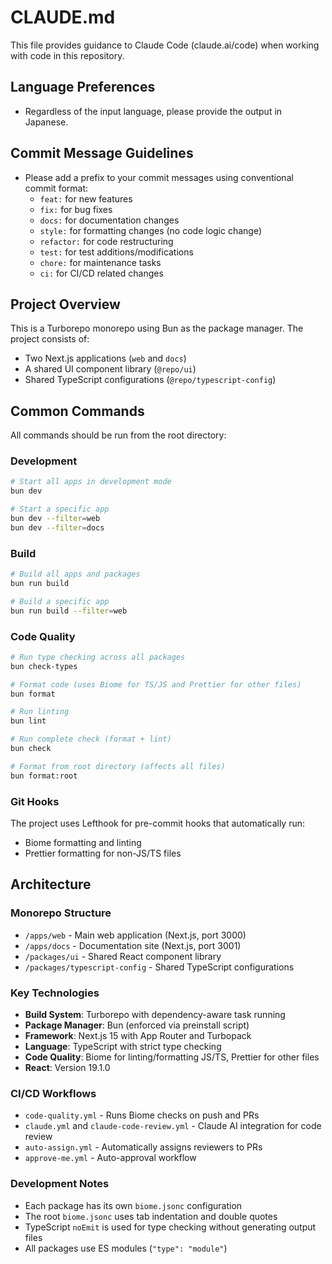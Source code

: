 # CLAUDE.md

This file provides guidance to Claude Code (claude.ai/code) when working with code in this repository.

## Language Preferences

- Regardless of the input language, please provide the output in Japanese.

## Commit Message Guidelines

- Please add a prefix to your commit messages using conventional commit format:
  - `feat:` for new features
  - `fix:` for bug fixes
  - `docs:` for documentation changes
  - `style:` for formatting changes (no code logic change)
  - `refactor:` for code restructuring
  - `test:` for test additions/modifications
  - `chore:` for maintenance tasks
  - `ci:` for CI/CD related changes

## Project Overview

This is a Turborepo monorepo using Bun as the package manager. The project consists of:

- Two Next.js applications (`web` and `docs`)
- A shared UI component library (`@repo/ui`)
- Shared TypeScript configurations (`@repo/typescript-config`)

## Common Commands

All commands should be run from the root directory:

### Development

```bash
# Start all apps in development mode
bun dev

# Start a specific app
bun dev --filter=web
bun dev --filter=docs
```

### Build

```bash
# Build all apps and packages
bun run build

# Build a specific app
bun run build --filter=web
```

### Code Quality

```bash
# Run type checking across all packages
bun check-types

# Format code (uses Biome for TS/JS and Prettier for other files)
bun format

# Run linting
bun lint

# Run complete check (format + lint)
bun check

# Format from root directory (affects all files)
bun format:root
```

### Git Hooks

The project uses Lefthook for pre-commit hooks that automatically run:

- Biome formatting and linting
- Prettier formatting for non-JS/TS files

## Architecture

### Monorepo Structure

- `/apps/web` - Main web application (Next.js, port 3000)
- `/apps/docs` - Documentation site (Next.js, port 3001)
- `/packages/ui` - Shared React component library
- `/packages/typescript-config` - Shared TypeScript configurations

### Key Technologies

- **Build System**: Turborepo with dependency-aware task running
- **Package Manager**: Bun (enforced via preinstall script)
- **Framework**: Next.js 15 with App Router and Turbopack
- **Language**: TypeScript with strict type checking
- **Code Quality**: Biome for linting/formatting JS/TS, Prettier for other files
- **React**: Version 19.1.0

### CI/CD Workflows

- `code-quality.yml` - Runs Biome checks on push and PRs
- `claude.yml` and `claude-code-review.yml` - Claude AI integration for code review
- `auto-assign.yml` - Automatically assigns reviewers to PRs
- `approve-me.yml` - Auto-approval workflow

### Development Notes

- Each package has its own `biome.jsonc` configuration
- The root `biome.jsonc` uses tab indentation and double quotes
- TypeScript `noEmit` is used for type checking without generating output files
- All packages use ES modules (`"type": "module"`)
